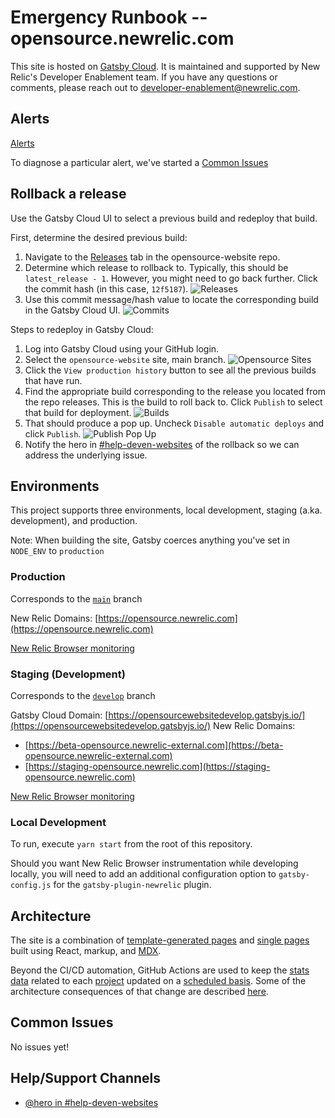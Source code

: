 # Emergency Runbook -- opensource.newrelic.com

This site is hosted on [Gatsby Cloud](https://www.gatsbyjs.com/). It is maintained and supported by New Relic's Developer Enablement team. If you have any questions or comments, please reach out to <developer-enablement@newrelic.com>.

## Alerts

[Alerts](https://staging-one.newrelic.com/launcher/nrai.launcher?launcher=eyJhY2NvdW50SWQiOjEwMTc1MTA2fQ==&pane=eyJuZXJkbGV0SWQiOiJhbGVydGluZy11aS1jbGFzc2ljLnBvbGljaWVzIiwibmF2IjoiUG9saWNpZXMiLCJwb2xpY3lJZCI6IjUzNjE3In0=&sidebars[0]=eyJuZXJkbGV0SWQiOiJucmFpLm5hdmlnYXRpb24tYmFyIiwibmF2IjoiUG9saWNpZXMifQ==)

To diagnose a particular alert, we've started a [Common Issues](#Common-Issues)

## Rollback a release

Use the Gatsby Cloud UI to select a previous build and redeploy that build.

First, determine the desired previous build:

1. Navigate to the [Releases](https://github.com/newrelic/opensource-website/releases) tab in the opensource-website repo.
2. Determine which release to rollback to. Typically, this should be `latest_release - 1`. However, you might need to go back further. Click the commit hash (in this case, `12f5187`).
   ![Releases](https://github.com/newrelic/opensource-website/blob/develop/docs/images/screenshot_01.png)
3. Use this commit message/hash value to locate the corresponding build in the Gatsby Cloud UI.
   ![Commits](https://github.com/newrelic/opensource-website/blob/develop/docs/images/screenshot_02.png)

Steps to redeploy in Gatsby Cloud:

1. Log into Gatsby Cloud using your GitHub login. 
2. Select the `opensource-website` site, main branch.
   ![Opensource Sites](https://github.com/newrelic/opensource-website/blob/develop/docs/images/screenshot_05.png)
3. Click the `View production history` button to see all the previous builds that have run.
4. Find the appropriate build corresponding to the release you located from the repo releases. This is the build to roll back to. Click `Publish` to select that build for deployment.
   ![Builds](https://github.com/newrelic/opensource-website/blob/develop/docs/images/screenshot_06.png)
5. That should produce a pop up. Uncheck `Disable automatic deploys` and click `Publish`. ![Publish Pop Up](https://github.com/newrelic/opensource-website/blob/develop/docs/images/screenshot_07.png)
6. Notify the hero in [#help-deven-websites](https://newrelic.slack.com/archives/C01R2TB8BUZ) of the rollback so we can address the underlying issue.

## Environments

This project supports three environments, local development, staging (a.ka. development), and production.

Note: When building the site, Gatsby coerces anything you've set in `NODE_ENV` to `production`

### Production

Corresponds to the [`main`](https://github.com/newrelic/opensource-website/main/develop) branch

New Relic Domains: [https://opensource.newrelic.com](https://opensource.newrelic.com)

[New Relic Browser monitoring](https://staging-one.newrelic.com/launcher/nr1-core.explorer?launcher=eyJVTlNUQUJMRV9maWx0ZXJzIjpbeyJ0eXBlIjoic2VhcmNoUXVlcnkiLCJ2YWx1ZSI6Im9wZW5zb3VyY2UifV0sInRhZ3MiOnt9LCJ0aW1lUmFuZ2UiOnsiYmVnaW5fdGltZSI6bnVsbCwiZW5kX3RpbWUiOm51bGwsImR1cmF0aW9uIjoxODAwMDAwfSwiJGlzRmFsbGJhY2tUaW1lUmFuZ2UiOnRydWV9&pane=eyJuZXJkbGV0SWQiOiJicm93c2VyLWVudGl0eS1wcmV2aWV3LmJyb3dzZXItYXBwbGljYXRpb24tcHJldmlldyIsImlzT3ZlcnZpZXciOnRydWUsImVudGl0eUlkIjoiTVRBeE56VXhNRFo4UWxKUFYxTkZVbnhCVUZCTVNVTkJWRWxQVG53eU1UVTBOemsyTkEifQ==&sidebars[0]=eyJuZXJkbGV0SWQiOiJucjEtY29yZS5hY3Rpb25zIiwiZW50aXR5SWQiOiJNVEF4TnpVeE1EWjhRbEpQVjFORlVueEJVRkJNU1VOQlZFbFBUbnd5TVRVME56azJOQSIsInNlbGVjdGVkTmVyZGxldCI6eyJuZXJkbGV0SWQiOiJicm93c2VyLWVudGl0eS1wcmV2aWV3LmJyb3dzZXItYXBwbGljYXRpb24tcHJldmlldyIsImlzT3ZlcnZpZXciOnRydWV9fQ==)

### Staging (Development)

Corresponds to the [`develop`](https://github.com/newrelic/opensource-website/tree/develop) branch

Gatsby Cloud Domain: [https://opensourcewebsitedevelop.gatsbyjs.io/](https://opensourcewebsitedevelop.gatsbyjs.io/)
New Relic Domains:

- [https://beta-opensource.newrelic-external.com](https://beta-opensource.newrelic-external.com)
- [https://staging-opensource.newrelic.com](https://staging-opensource.newrelic.com)

[New Relic Browser monitoring](https://staging-one.newrelic.com/launcher/nr1-core.explorer?launcher=eyJVTlNUQUJMRV9maWx0ZXJzIjpbeyJ0eXBlIjoic2VhcmNoUXVlcnkiLCJ2YWx1ZSI6Im9wZW5zb3VyY2UifV0sInRhZ3MiOnt9LCJ0aW1lUmFuZ2UiOnsiYmVnaW5fdGltZSI6bnVsbCwiZW5kX3RpbWUiOm51bGwsImR1cmF0aW9uIjoxODAwMDAwfSwiJGlzRmFsbGJhY2tUaW1lUmFuZ2UiOnRydWV9&pane=eyJuZXJkbGV0SWQiOiJicm93c2VyLWVudGl0eS1wcmV2aWV3LmJyb3dzZXItYXBwbGljYXRpb24tcHJldmlldyIsImlzT3ZlcnZpZXciOnRydWUsImVudGl0eUlkIjoiTVRBeE56VXhNRFo4UWxKUFYxTkZVbnhCVUZCTVNVTkJWRWxQVG53eU1UVTBPREl3TWciLCJhZ2dyZWdhdG9yIjoiQXZlcmFnZSJ9&sidebars[0]=eyJuZXJkbGV0SWQiOiJucjEtY29yZS5hY3Rpb25zIiwiZW50aXR5SWQiOiJNVEF4TnpVeE1EWjhRbEpQVjFORlVueEJVRkJNU1VOQlZFbFBUbnd5TVRVME9ESXdNZyIsInNlbGVjdGVkTmVyZGxldCI6eyJuZXJkbGV0SWQiOiJicm93c2VyLWVudGl0eS1wcmV2aWV3LmJyb3dzZXItYXBwbGljYXRpb24tcHJldmlldyIsImlzT3ZlcnZpZXciOnRydWV9fQ==)

### Local Development

To run, execute `yarn start` from the root of this repository.

Should you want New Relic Browser instrumentation while developing locally, you will need to add an additional configuration option to `gatsby-config.js` for the `gatsby-plugin-newrelic` plugin.

## Architecture

The site is a combination of [template-generated pages](https://github.com/newrelic/opensource-website/tree/develop/src/templates) and [single pages](https://github.com/newrelic/opensource-website/tree/develop/src/pages) built using React, markup, and [MDX](https://mdxjs.com/).

Beyond the CI/CD automation, GitHub Actions are used to keep the [stats data](https://github.com/newrelic/opensource-website/tree/develop/src/data/project-stats) related to each [project](https://github.com/newrelic/opensource-website/tree/develop/src/data/projects) updated on a [scheduled basis](https://github.com/newrelic/opensource-website/blob/develop/.github/workflows/ci.yml#L4). Some of the architecture consequences of that change are described [here](https://github.com/newrelic/opensource-website#design-choice-project-stats-automation-commits-will-appear-out-of-sync).

## Common Issues

No issues yet!

## Help/Support Channels

- [@hero in #help-deven-websites](https://newrelic.slack.com/archives/C01R2TB8BUZ)
